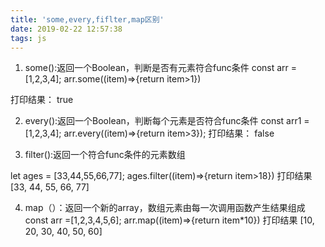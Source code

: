 ```yaml
---
title: 'some,every,fiflter,map区别'
date: 2019-02-22 12:57:38
tags: js
---
```

1. some():返回一个Boolean，判断是否有元素符合func条件
const arr = [1,2,3,4]; arr.some((item)=>{return item>1})

打印结果： true


2. every():返回一个Boolean，判断每个元素是否符合func条件
const arr1 = [1,2,3,4]; arr.every((item)=>{return item>3});
打印结果：
false
<!-- more -->

3. filter():返回一个符合func条件的元素数组

let ages = [33,44,55,66,77]; ages.filter((item)=>{return item>18})
打印结果[33, 44, 55, 66, 77]


4. map（）：返回一个新的array，数组元素由每一次调用函数产生结果组成
const arr =[1,2,3,4,5,6]; arr.map((item)=>{return item*10})
打印结果 [10, 20, 30, 40, 50, 60]